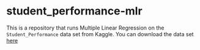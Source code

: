 # student_performance-mlr
This is a repository that runs Multiple Linear Regression on the `Student_Performance` data set from Kaggle. You can download the data set [here](https://www.kaggle.com/datasets/nikhil7280/student-performance-multiple-linear-regression)
